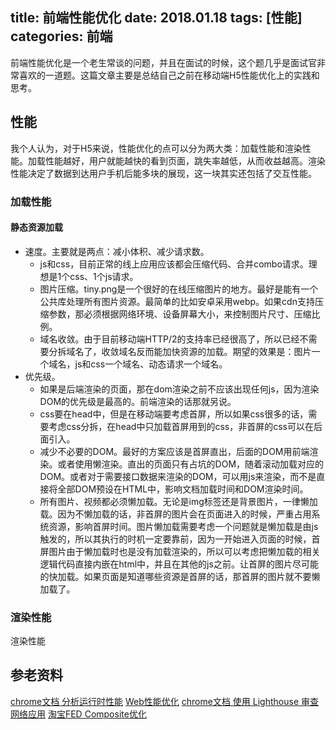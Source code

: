 title: 前端性能优化
date: 2018.01.18
tags: [性能]
categories: 前端
---
前端性能优化是一个老生常谈的问题，并且在面试的时候，这个题几乎是面试官非常喜欢的一道题。这篇文章主要是总结自己之前在移动端H5性能优化上的实践和思考。
<!--more-->
## 性能
我个人认为，对于H5来说，性能优化的点可以分为两大类：加载性能和渲染性能。加载性能越好，用户就能越快的看到页面，跳失率越低，从而收益越高。渲染性能决定了数据到达用户手机后能多块的展现，这一块其实还包括了交互性能。
### 加载性能
#### 静态资源加载
+ 速度。主要就是两点：减小体积、减少请求数。
  * js和css，目前正常的线上应用应该都会压缩代码、合并combo请求。理想是1个css、1个js请求。
  * 图片压缩。tiny.png是一个很好的在线压缩图片的地方。最好是能有一个公共库处理所有图片资源。最简单的比如安卓采用webp。如果cdn支持压缩参数，那必须根据网络环境、设备屏幕大小，来控制图片尺寸、压缩比例。
  * 域名收敛。由于目前移动端HTTP/2的支持率已经很高了，所以已经不需要分拆域名了，收敛域名反而能加快资源的加载。期望的效果是：图片一个域名，js和css一个域名、动态请求一个域名。
+ 优先级。
  * 如果是后端渲染的页面，那在dom渲染之前不应该出现任何js，因为渲染DOM的优先级是最高的。前端渲染的话那就另说。
  * css要在head中，但是在移动端要考虑首屏，所以如果css很多的话，需要考虑css分拆，在head中只加载首屏用到的css，非首屏的css可以在后面引入。
  * 减少不必要的DOM。最好的方案应该是首屏直出，后面的DOM用前端渲染。或者使用懒渲染。直出的页面只有占坑的DOM，随着滚动加载对应的DOM。或者对于需要接口数据来渲染的DOM，可以用js来渲染，而不是直接将全部DOM预设在HTML中，影响文档加载时间和DOM渲染时间。
  * 所有图片、视频都必须懒加载。无论是img标签还是背景图片，一律懒加载。因为不懒加载的话，非首屏的图片会在页面进入的时候，严重占用系统资源，影响首屏时间。图片懒加载需要考虑一个问题就是懒加载是由js触发的，所以其执行的时机一定要靠前，因为一开始进入页面的时候，首屏图片由于懒加载时也是没有加载渲染的，所以可以考虑把懒加载的相关逻辑代码直接内嵌在html中，并且在其他的js之前。让首屏的图片尽可能的快加载。如果页面是知道哪些资源是首屏的话，那首屏的图片就不要懒加载了。

### 渲染性能
渲染性能




## 参老资料
[chrome文档 分析运行时性能](https://developers.google.com/web/tools/chrome-devtools/rendering-tools/)
[Web性能优化](https://segmentfault.com/a/1190000008693178)
[chrome文档 使用 Lighthouse 审查网络应用](https://developers.google.com/web/tools/lighthouse/)
[淘宝FED Composite优化](http://taobaofed.org/blog/2016/04/25/performance-composite/)